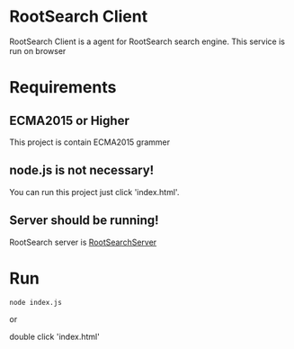 # RootSearch Client
RootSearch Client is a agent for RootSearch search engine.
This service is run on browser

# Requirements

## ECMA2015 or Higher

This project is contain ECMA2015 grammer

## node.js is not necessary!

You can run this project just click 'index.html'.

## Server should be running!

RootSearch server is [RootSearchServer]

[RootSearchServer]:https://github.com/Laki16/root-search-server

# Run

```bash
node index.js
```

or<br>

double click 'index.html'
